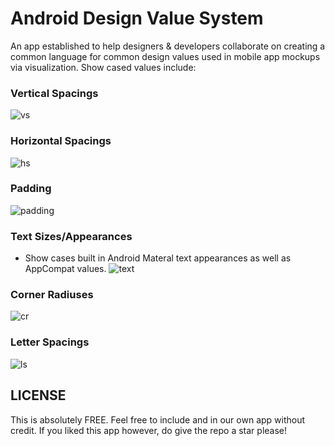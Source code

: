 # Android Design Value System

An app established to help designers & developers collaborate on creating a common language for common design values used in mobile app mockups via visualization. Show cased values include:

### Vertical Spacings
![vs](https://github.com/seljabali/android-design-value-system/raw/master/screenshots/vertical_spacings.png)

### Horizontal Spacings
![hs](https://github.com/seljabali/android-design-value-system/raw/master/screenshots/horizontal.png)

### Padding
![padding](https://github.com/seljabali/android-design-value-system/raw/master/screenshots/paddings.png)

### Text Sizes/Appearances
- Show cases built in Android Materal text appearances as well as AppCompat values.
![text](https://github.com/seljabali/android-design-value-system/raw/master/screenshots/text_appearances.png)

### Corner Radiuses
![cr](https://raw.githubusercontent.com/seljabali/android-design-value-system/master/screenshots/corner_radiuses.png?token=AAJSMCIVZKQNVSVO77X7IOK6ITF3Q)

### Letter Spacings
![ls](https://github.com/seljabali/android-design-value-system/raw/master/screenshots/letter_spacings.png)

## LICENSE
This is absolutely FREE. Feel free to include and in our own app without credit. If you liked this app however, do give the repo a star please!
